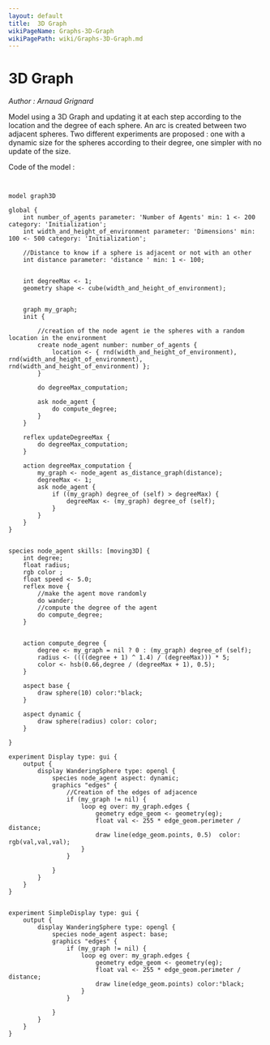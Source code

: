 ```yaml
---
layout: default
title:  3D Graph
wikiPageName: Graphs-3D-Graph
wikiPagePath: wiki/Graphs-3D-Graph.md
---
```


[//]: # (keyword|operator_cube)
[//]: # (keyword|operator_as_distance_graph)
[//]: # (keyword|operator_degree_of)
[//]: # (keyword|operator_^)
[//]: # (keyword|operator_hsb)
[//]: # (keyword|skill_moving3D)
[//]: # (keyword|concept_graph)
[//]: # (keyword|concept_3d)
[//]: # (keyword|concept_skill)
# 3D Graph


_Author : Arnaud Grignard_

Model using a 3D Graph and updating it at each step according to the location and the degree of each sphere. An arc is created between two adjacent spheres. Two different experiments are proposed : one with a dynamic size for the spheres according to their degree, one simpler with no update of the size.


Code of the model : 

```
  

model graph3D

global {
	int number_of_agents parameter: 'Number of Agents' min: 1 <- 200 category: 'Initialization';
	int width_and_height_of_environment parameter: 'Dimensions' min: 100 <- 500 category: 'Initialization';
	
	//Distance to know if a sphere is adjacent or not with an other
	int distance parameter: 'distance ' min: 1 <- 100;
	
	
	int degreeMax <- 1;
	geometry shape <- cube(width_and_height_of_environment);
	
	
	graph my_graph;
	init {
		
		//creation of the node agent ie the spheres with a random location in the environment
		create node_agent number: number_of_agents {
			location <- { rnd(width_and_height_of_environment), rnd(width_and_height_of_environment), rnd(width_and_height_of_environment) };
		}
		
		do degreeMax_computation;
		
		ask node_agent {
			do compute_degree;
		}
	}
	
	reflex updateDegreeMax {
		do degreeMax_computation;
	}

	action degreeMax_computation {
		my_graph <- node_agent as_distance_graph(distance);
		degreeMax <- 1;
		ask node_agent {
			if ((my_graph) degree_of (self) > degreeMax) {
				degreeMax <- (my_graph) degree_of (self);
			}
		}
	}
}


species node_agent skills: [moving3D] {
	int degree;
	float radius;
	rgb color ;
	float speed <- 5.0;
	reflex move {
		//make the agent move randomly
		do wander;
		//compute the degree of the agent
		do compute_degree;
	}
	
	
	action compute_degree {
		degree <- my_graph = nil ? 0 : (my_graph) degree_of (self);
		radius <- ((((degree + 1) ^ 1.4) / (degreeMax))) * 5;
		color <- hsb(0.66,degree / (degreeMax + 1), 0.5);
	}

    aspect base {
		draw sphere(10) color:°black;
	}
	
	aspect dynamic {
		draw sphere(radius) color: color;
	}

}

experiment Display type: gui {
	output {
		display WanderingSphere type: opengl { 
			species node_agent aspect: dynamic;
			graphics "edges" {
				//Creation of the edges of adjacence
				if (my_graph != nil) {
					loop eg over: my_graph.edges {
						geometry edge_geom <- geometry(eg);
						float val <- 255 * edge_geom.perimeter / distance; 
						draw line(edge_geom.points, 0.5)  color: rgb(val,val,val);
					}
				}
				
			}
		}
	}
}


experiment SimpleDisplay type: gui {
	output {
		display WanderingSphere type: opengl { 
			species node_agent aspect: base;
			graphics "edges" {
				if (my_graph != nil) {
					loop eg over: my_graph.edges {
						geometry edge_geom <- geometry(eg);
						float val <- 255 * edge_geom.perimeter / distance; 
						draw line(edge_geom.points) color:°black;
					}
				}
				
			}
		}
	}
}
```
